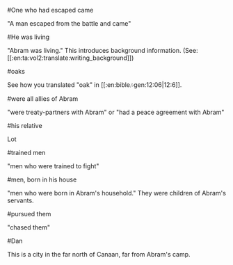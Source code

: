 #One who had escaped came

"A man escaped from the battle and came"

#He was living

"Abram was living." This introduces background information. (See: [[:en:ta:vol2:translate:writing_background]])

#oaks

See how you translated "oak" in [[:en:bible:notes:gen:12:06|12:6]].

#were all allies of Abram

"were treaty-partners with Abram" or "had a peace agreement with Abram"

#his relative

Lot

#trained men

"men who were trained to fight"

#men, born in his house

"men who were born in Abram's household." They were children of Abram's servants.

#pursued them

"chased them"

#Dan

This is a city in the far north of Canaan, far from Abram's camp.
